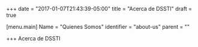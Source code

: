 +++
date = "2017-01-07T21:43:39-05:00"
title = "Acerca de DSSTI"
draft = true

[menu.main]
Name = "Quienes Somos"
identifier = "about-us"
parent = ""

+++
Acerca de DSSTI
